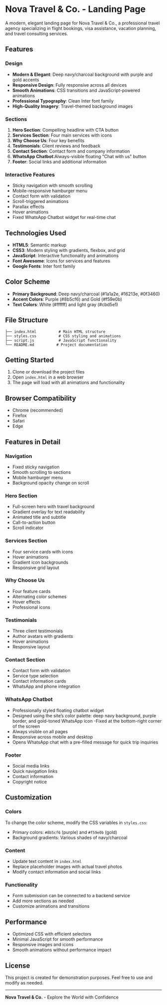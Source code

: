 # Nova Travel & Co. - Landing Page

A modern, elegant landing page for Nova Travel & Co., a professional travel agency specializing in flight bookings, visa assistance, vacation planning, and travel consulting services.

## Features

### Design
- **Modern & Elegant**: Deep navy/charcoal background with purple and gold accents
- **Responsive Design**: Fully responsive across all devices
- **Smooth Animations**: CSS transitions and JavaScript-powered animations
- **Professional Typography**: Clean Inter font family
- **High-Quality Imagery**: Travel-themed background images

### Sections
1. **Hero Section**: Compelling headline with CTA button
2. **Services Section**: Four main services with icons
3. **Why Choose Us**: Four key benefits
4. **Testimonials**: Client reviews and feedback
5. **Contact Section**: Contact form and company information
6. **WhatsApp Chatbot**:Always-visible floating "Chat with us" button
7. **Footer**: Social links and additional information

### Interactive Features
- Sticky navigation with smooth scrolling
- Mobile-responsive hamburger menu
- Contact form with validation
- Scroll-triggered animations
- Parallax effects
- Hover animations
- Fixed WhatsApp Chatbot widget for real-time chat


## Technologies Used

- **HTML5**: Semantic markup
- **CSS3**: Modern styling with gradients, flexbox, and grid
- **JavaScript**: Interactive functionality and animations
- **Font Awesome**: Icons for services and features
- **Google Fonts**: Inter font family

## Color Scheme

- **Primary Background**: Deep navy/charcoal (#1a1a2e, #16213e, #0f3460)
- **Accent Colors**: Purple (#8b5cf6) and Gold (#f59e0b)
- **Text Colors**: White (#ffffff) and light gray (#cbd5e1)

## File Structure

```
├── index.html          # Main HTML structure
├── styles.css          # CSS styling and animations
├── script.js           # JavaScript functionality
└── README.md          # Project documentation
```

## Getting Started

1. Clone or download the project files
2. Open `index.html` in a web browser
3. The page will load with all animations and functionality

## Browser Compatibility

- Chrome (recommended)
- Firefox
- Safari
- Edge

## Features in Detail

### Navigation
- Fixed sticky navigation
- Smooth scrolling to sections
- Mobile hamburger menu
- Background opacity change on scroll

### Hero Section
- Full-screen hero with travel background
- Gradient overlay for text readability
- Animated title and subtitle
- Call-to-action button
- Scroll indicator

### Services Section
- Four service cards with icons
- Hover animations
- Gradient icon backgrounds
- Responsive grid layout

### Why Choose Us
- Four feature cards
- Alternating color schemes
- Hover effects
- Professional icons

### Testimonials
- Three client testimonials
- Author avatars with gradients
- Hover animations
- Responsive layout

### Contact Section
- Contact form with validation
- Service type selection
- Contact information cards
- WhatsApp and phone integration

### WhatsApp Chatbot
- Professionally styled floating chatbot widget
- Designed using the site’s color palette: deep navy background, purple border, and gold-toned WhatsApp icon
-Fixed at the bottom-right corner of the screen
- Always visible on all pages
- Responsive across mobile and desktop
- Opens WhatsApp chat with a pre-filled message for quick trip inquiries

### Footer
- Social media links
- Quick navigation links
- Contact information
- Copyright notice

## Customization

### Colors
To change the color scheme, modify the CSS variables in `styles.css`:
- Primary colors: `#8b5cf6` (purple) and `#f59e0b` (gold)
- Background gradients: Various shades of navy/charcoal

### Content
- Update text content in `index.html`
- Replace placeholder images with actual travel photos
- Modify contact information and social links

### Functionality
- Form submission can be connected to a backend service
- Add more sections as needed
- Customize animations and transitions

## Performance

- Optimized CSS with efficient selectors
- Minimal JavaScript for smooth performance
- Responsive images and icons
- Smooth animations without performance impact

## License

This project is created for demonstration purposes. Feel free to use and modify as needed.

---

**Nova Travel & Co.** - Explore the World with Confidence 
